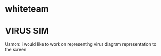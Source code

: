 # whiteteam
# VIRUS SIM

Usmon: i would like to work on representing virus diagram representation to the screen
